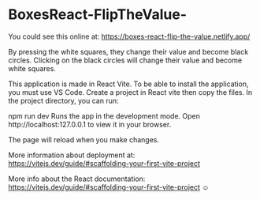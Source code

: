 # BoxesReact-FlipTheValue-

You could see this online at: https://boxes-react-flip-the-value.netlify.app/

By pressing the white squares, they change their value and become black circles.
Clicking on the black circles will change their value and become white squares.



This application is made in React Vite. To be able to install the application, you must use VS Code.
Create a project in React vite then copy the files.
In the project directory, you can run:

npm run dev
Runs the app in the development mode. Open http://localhost:127.0.0.1 to view it in your browser.

The page will reload when you make changes. 

More information about deployment at:  https://vitejs.dev/guide/#scaffolding-your-first-vite-project

More info about the React documentation: https://vitejs.dev/guide/#scaffolding-your-first-vite-project
:relaxed:
